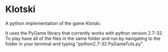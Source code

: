 # Klotski
A python implementation of the game Klotski.

It uses the PyGame library that currently works with python version 2.7-32.
To play have all of the files in the same folder and run by navigating to the folder in your terminal and typing "python2.7-32 PyGameTuts.py".
